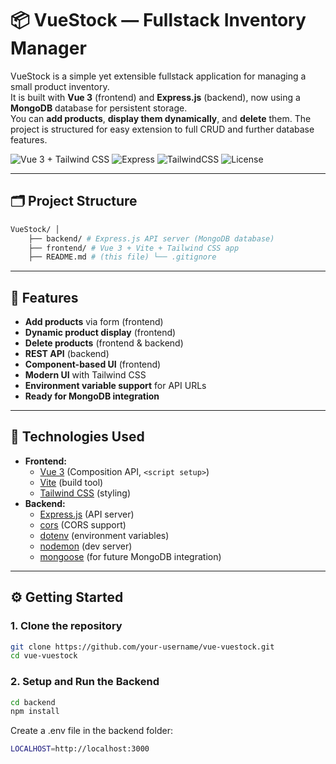 # 📦 VueStock — Fullstack Inventory Manager

VueStock is a simple yet extensible fullstack application for managing a small product inventory.  
It is built with **Vue 3** (frontend) and **Express.js** (backend), now using a **MongoDB** database for persistent storage.  
You can **add products**, **display them dynamically**, and **delete** them. The project is structured for easy extension to full CRUD and further database features.


![Vue 3 + Tailwind CSS](https://img.shields.io/badge/vue-3.x-brightgreen.svg) ![Express](https://img.shields.io/badge/express.js-5.x-black.svg) ![TailwindCSS](https://img.shields.io/badge/tailwind-4.x-blue.svg) ![License](https://img.shields.io/badge/license-MIT-blue)

---

## 🗂️ Project Structure
```bash
VueStock/ │ 
    ├── backend/ # Express.js API server (MongoDB database) 
    ├── frontend/ # Vue 3 + Vite + Tailwind CSS app 
    ├── README.md # (this file) └── .gitignore
```

---

## 🚀 Features

- **Add products** via form (frontend)
- **Dynamic product display** (frontend)
- **Delete products** (frontend & backend)
- **REST API** (backend)
- **Component-based UI** (frontend)
- **Modern UI** with Tailwind CSS
- **Environment variable support** for API URLs
- **Ready for MongoDB integration**

---

## 🔧 Technologies Used

- **Frontend:**  
  - [Vue 3](https://vuejs.org/) (Composition API, `<script setup>`)
  - [Vite](https://vitejs.dev/) (build tool)
  - [Tailwind CSS](https://tailwindcss.com/) (styling)
- **Backend:**  
  - [Express.js](https://expressjs.com/) (API server)
  - [cors](https://www.npmjs.com/package/cors) (CORS support)
  - [dotenv](https://www.npmjs.com/package/dotenv) (environment variables)
  - [nodemon](https://www.npmjs.com/package/nodemon) (dev server)
  - [mongoose](https://www.npmjs.com/package/mongoose) (for future MongoDB integration)

---

## ⚙️ Getting Started

### 1. Clone the repository

```bash
git clone https://github.com/your-username/vue-vuestock.git
cd vue-vuestock
```
### 2. Setup and Run the Backend
```bash
cd backend
npm install
```
Create a .env file in the backend folder:
```bash
LOCALHOST=http://localhost:3000
```